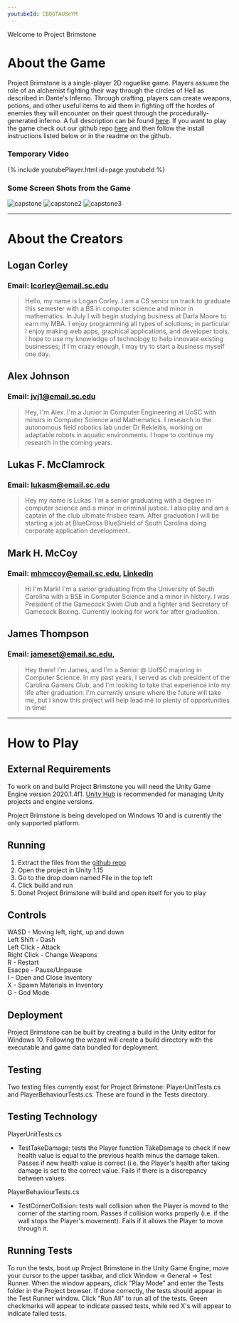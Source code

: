 ```yaml
---
youtubeId: CBQGTAU8eYM
---
```


Welcome to Project Brimstone 

# About the Game

Project Brimstone is a single-player 2D roguelike game. Players assume the role of an
alchemist fighting their way through the circles of Hell as described in Dante's Inferno. Through crafting, players
can create weapons, potions, and other useful items to aid them in fighting off
the hordes of enemies they will encounter on their quest through the procedurally-generated
inferno. A full description can be found [here](https://github.com/SCCapstone/RogueGames/wiki/Project-Description).
If you want to play the game check out our github repo [here](https://github.com/SCCapstone/RogueGames) and then 
follow the install instructions listed below or in the readme on the github.

### Temporary Video

{% include youtubePlayer.html id=page.youtubeId %}


### Some Screen Shots from the Game
![capstone](https://user-images.githubusercontent.com/55214323/115335533-61d73b00-a16b-11eb-8ed8-603df1e7033c.PNG)
![capstone2](https://user-images.githubusercontent.com/55214323/115335675-a367e600-a16b-11eb-887f-88ff84a04ae5.PNG)
![capstone3](https://user-images.githubusercontent.com/55214323/115335679-a662d680-a16b-11eb-92bf-c48bca84f4e7.PNG)


--------------------------------------------------------


# About the Creators
## Logan Corley
###   Email: lcorley@email.sc.edu
> Hello, my name is Logan Corley. I am a CS senior on track to graduate this semester with a BS in computer science and minor in mathematics. In July I will begin studying
> business at Darla Moore to earn my MBA. I enjoy programming all types of solutions; in particular I enjoy making web apps, graphical applications, and developer tools. I hope
> to use my knowledge of technology to help innovate existing businesses; if I'm crazy enough, I may try to start a business myself one day.

## Alex Johnson
###   Email: jvj1@email.sc.edu
> Hey, I'm Alex. I'm a Junior in Computer Engineering at UoSC with minors in Computer Science and Mathematics. I research in the autonomous field robotics lab under Dr
> Rekleitis,
> working on adaptable robots in aquatic environments. I hope to continue my research in the coming years.

## Lukas F. McClamrock
###   Email: lukasm@email.sc.edu
> Hey my name is Lukas. I'm a senior graduating with a degree in computer science and a minor in criminal justice. I also play and am a captain of the club 
> ultimate frisbee team. After graduation I will be starting a job at BlueCross BlueShield of South Carolina doing corporate application development.

## Mark H. McCoy
###   Email: mhmccoy@email.sc.edu, [Linkedin](https://www.linkedin.com/in/mark-mccoy-94217a1b7/)
>  Hi I'm Mark! I'm a senior graduating from the University of South Carolina with a BSE in Computer Science and a minor 
>  in history. I was President of the Gamecock Swim Club and a fighter and Secretary of Gamecock Boxing. Currently looking for
>  work for after graduation.
 
## James Thompson
###   Email: jameset@email.sc.edu, 
> Hey there! I'm James, and I'm a Senior @ UofSC majoring in Computer Science. In my past years, I served as club president of the Carolina Gamers Club, and I'm looking to take
> that experience into my life after graduation. I'm currently unsure where the future will take me, but I know this project will help lead me to plenty of opportunities in
> time!

-----------------------------------------------------------


# How to Play

## External Requirements

To work on and build Project Brimstone you will need the Unity Game Engine version 2020.1.4f1.
[Unity Hub](https://unity3d.com/get-unity/download) is recommended for managing Unity projects and engine versions.

Project Brimstone is being developed on Windows 10 and is currently the only supported platform.

## Running

1. Extract the files from the [github repo](https://github.com/SCCapstone/RogueGames)
2. Open the project in Unity 1.15
3. Go to the drop down named File in the top left
4. Click build and run
5. Done! Project Brimstone will build and open itself for you to play 

## Controls 
WASD - Moving left, right, up and down  
Left Shift - Dash  
Left Click - Attack  
Right Click - Change Weapons  
R - Restart  
Esacpe - Pause/Unpause  
I - Open and Close Inventory  
X - Spawn Materials in Inventory  
G - God Mode  

## Deployment

Project Brimstone can be built by creating a build in the Unity editor for Windows 10. Following
the wizard will create a build directory with the executable and game data bundled for deployment.

## Testing

Two testing files currently exist for Project Brimstone: PlayerUnitTests.cs and PlayerBehaviourTests.cs. These are 
found in the Tests directory.

## Testing Technology

PlayerUnitTests.cs
- TestTakeDamage: tests the Player function TakeDamage to check if new health value is equal to the previous health 
minus the damage taken. Passes if new health value is correct (i.e. the Player's health after taking damage is set to 
the correct value. Fails if there is a discrepancy between values.

PlayerBehaviourTests.cs
- TestCornerCollision: tests wall collision when the Player is moved to the corner of the starting room. Passes if 
collision works properly (i.e. if the wall stops the Player's movement). Fails if it allows the Player to move through it.

## Running Tests

To run the tests, boot up Project Brimstone in the Unity Game Engine, move your cursor to the upper taskbar, and click 
Window -> General -> Test Runner. When the window appears, click "Play Mode" and enter the Tests folder in the Project 
browser. If done correctly, the tests should appear in the Test Runner window. Click "Run All" to run all of the tests. 
Green checkmarks will appear to indicate passed tests, while red X's will appear to indicate failed tests.

